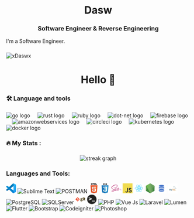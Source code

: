 <h1 align="center">Dasw</h1>
<h3 align="center">Software Engineer & Reverse Engineering</h3>



I'm a Software Engineer.


###

<div align="center">
  <p align="left"> <img src="https://komarev.com/ghpvc/?username=xdaswx&label=Profile%20views&color=0e75b6&style=flat" alt="xDaswx" /> </p>
</div>

###

<h1 align="center">Hello 👋</h1>

###
###

<h3 align="left">🛠 Language and tools</h3>

###

<div align="left">
  <img src="https://cdn.jsdelivr.net/gh/devicons/devicon/icons/go/go-original-wordmark.svg" height="40" alt="go logo"  />
  <img width="12" />
  <img src="https://cdn.jsdelivr.net/gh/devicons/devicon/icons/rust/rust-plain.svg" height="40" alt="rust logo"  />
  <img width="12" />
  <img src="https://cdn.jsdelivr.net/gh/devicons/devicon/icons/ruby/ruby-plain-wordmark.svg" height="40" alt="ruby logo"  />
  <img width="12" />
  <img src="https://cdn.jsdelivr.net/gh/devicons/devicon/icons/dot-net/dot-net-plain-wordmark.svg" height="40" alt="dot-net logo"  />
  <img width="12" />
  <img src="https://cdn.jsdelivr.net/gh/devicons/devicon/icons/firebase/firebase-plain-wordmark.svg" height="40" alt="firebase logo"  />
  <img width="12" />
  <img src="https://cdn.jsdelivr.net/gh/devicons/devicon/icons/amazonwebservices/amazonwebservices-original.svg" height="40" alt="amazonwebservices logo"  />
  <img width="12" />
  <img src="https://cdn.jsdelivr.net/gh/devicons/devicon/icons/circleci/circleci-plain.svg" height="40" alt="circleci logo"  />
  <img width="12" />
  <img src="https://cdn.jsdelivr.net/gh/devicons/devicon/icons/kubernetes/kubernetes-plain.svg" height="40" alt="kubernetes logo"  />
  <img width="12" />
  <img src="https://cdn.jsdelivr.net/gh/devicons/devicon/icons/docker/docker-plain-wordmark.svg" height="40" alt="docker logo"  />
</div>

###

<h3 align="left">🔥   My Stats :</h3>

###

<div align="center">
  <img src="https://streak-stats.demolab.com?user=maurodesouza&locale=en&mode=daily&theme=dark&hide_border=false&border_radius=5&order=3" height="220" alt="streak graph"  />
</div>

###


  <h3>Languages and Tools:</h3>
<img  title="Visual Studio Code" width="27px" src="https://raw.githubusercontent.com/github/explore/80688e429a7d4ef2fca1e82350fe8e3517d3494d/topics/visual-studio-code/visual-studio-code.png" />
 <img  title="Sublime Text" width="27px" src="https://user-images.githubusercontent.com/49023326/127584552-81152c45-51e0-4fdb-aa86-6847c9f739fc.png" />
 <img  title="POSTMAN" width="27px" src="https://user-images.githubusercontent.com/49023326/127585548-05eb8cf0-a91b-4e33-a4a5-6aca5157cfc5.png" />
<img  title="HTML5" width="27px" src="https://raw.githubusercontent.com/github/explore/80688e429a7d4ef2fca1e82350fe8e3517d3494d/topics/html/html.png" />
<img  title="CSS3" width="27px" src="https://raw.githubusercontent.com/github/explore/80688e429a7d4ef2fca1e82350fe8e3517d3494d/topics/css/css.png" />
<img  title="Sass" width="27px" src="https://raw.githubusercontent.com/github/explore/80688e429a7d4ef2fca1e82350fe8e3517d3494d/topics/sass/sass.png" />
<img  title="JavaScript" width="27px" src="https://raw.githubusercontent.com/github/explore/80688e429a7d4ef2fca1e82350fe8e3517d3494d/topics/javascript/javascript.png" />
<img  title="React" width="27px" src="https://raw.githubusercontent.com/github/explore/80688e429a7d4ef2fca1e82350fe8e3517d3494d/topics/react/react.png" />
<img  title="Node.js" width="27px" src="https://raw.githubusercontent.com/github/explore/80688e429a7d4ef2fca1e82350fe8e3517d3494d/topics/nodejs/nodejs.png" />
<img  title="SQL" width="27px" src="https://raw.githubusercontent.com/github/explore/80688e429a7d4ef2fca1e82350fe8e3517d3494d/topics/sql/sql.png" />
<img  title="MySQL" width="27px" src="https://raw.githubusercontent.com/github/explore/80688e429a7d4ef2fca1e82350fe8e3517d3494d/topics/mysql/mysql.png" />
<img  title="PostgreSQL" width="27px" src="https://user-images.githubusercontent.com/49023326/127584853-c18257d7-8631-468a-a928-15c7e877d8d7.png" />
<img  title="SQLServer" width="27px" src="https://user-images.githubusercontent.com/49023326/127584958-d6ed4d99-e47d-4254-9b4b-73225e7d7623.png" />
<img  title="Git" width="27px" src="https://raw.githubusercontent.com/github/explore/80688e429a7d4ef2fca1e82350fe8e3517d3494d/topics/git/git.png" />
<img  title="Terminal" width="27px" src="https://raw.githubusercontent.com/github/explore/80688e429a7d4ef2fca1e82350fe8e3517d3494d/topics/terminal/terminal.png" />
<img  title="PHP" width="27px" src="https://user-images.githubusercontent.com/49023326/127584044-d9dd19ef-2caa-40d3-8f2d-44ee6c7d251f.png" />
<img  title="Vue Js" width="27px" src="https://user-images.githubusercontent.com/49023326/127584139-86eef67f-ba9d-4355-9edb-8b022ab5306c.png" />
<img  title="Laravel" width="27px" src="https://user-images.githubusercontent.com/49023326/127584189-ff1a9f8e-2957-4ec0-8594-33312df4c01c.png" />
<img  title="Lumen" width="27px" src="https://user-images.githubusercontent.com/49023326/127584693-94dc0cf0-e1d7-4695-b2b4-8c790651cc84.png" />
<img  title="Flutter" width="27px" src="https://user-images.githubusercontent.com/49023326/127584310-197e1a9c-e0e8-4fd0-b536-72a56e8e39a0.png" />
<img  title="Bootstrap" width="27px" src="https://user-images.githubusercontent.com/49023326/127584448-d26ac695-4585-4e21-9d18-3cd5fa149787.png" />
 <img  title="Codeigniter" width="27px" src="https://user-images.githubusercontent.com/49023326/127585114-f8e5f538-f7ea-40b7-aee9-c87827c61502.png" />
 <img  title="Photoshop" width="27px" src="https://user-images.githubusercontent.com/49023326/160408542-fad72516-51f9-4378-80fa-17d727962517.png" />
 


